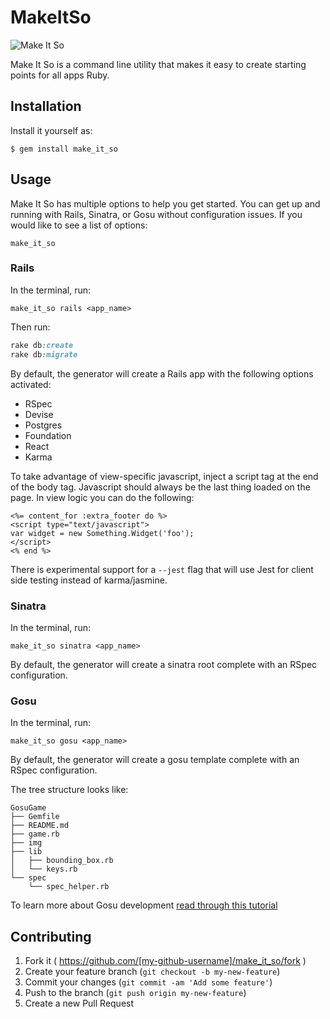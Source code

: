 # MakeItSo

![Make It So](http://images.simplysyndicated.com/wp-content/uploads/2014/07/make-it-so-captain.jpg)

Make It So is a command line utility that makes it easy to create starting points
for all apps Ruby.

## Installation

Install it yourself as:

    $ gem install make_it_so

## Usage

Make It So has multiple options to help you get started.  You can get up and running with Rails, Sinatra, or Gosu without configuration issues.  If you would like to see a list of options:

```no-highlight
make_it_so
```

### Rails

In the terminal, run:

```no-highlight
make_it_so rails <app_name>
```

Then run:

```ruby
rake db:create
rake db:migrate
```

By default, the generator will create a Rails app with the following options activated:

- RSpec
- Devise
- Postgres
- Foundation
- React
- Karma

To take advantage of view-specific javascript, inject a script tag at the end of the body tag. Javascript should always be the last thing loaded on the page. In view logic you can do the following:

```erb
<%= content_for :extra_footer do %>
<script type="text/javascript">
var widget = new Something.Widget('foo');
</script>
<% end %>
```

There is experimental support for a `--jest` flag that will use Jest for client side testing instead of karma/jasmine.

### Sinatra

In the terminal, run:

```no-highlight
make_it_so sinatra <app_name>
```

By default, the generator will create a sinatra root complete with an RSpec configuration.

### Gosu

In the terminal, run:
```no-highlight
make_it_so gosu <app_name>
```

By default, the generator will create a gosu template complete with an RSpec configuration.

The tree structure looks like:  

```no-highlight  
GosuGame
├── Gemfile
├── README.md
├── game.rb
├── img
├── lib
│   ├── bounding_box.rb
│   └── keys.rb
└── spec
    └── spec_helper.rb
```  

To learn more about Gosu development [read through this tutorial](https://github.com/SpencerCDixon/Gosu-Tutorial)

## Contributing

1. Fork it ( https://github.com/[my-github-username]/make_it_so/fork )
2. Create your feature branch (`git checkout -b my-new-feature`)
3. Commit your changes (`git commit -am 'Add some feature'`)
4. Push to the branch (`git push origin my-new-feature`)
5. Create a new Pull Request
